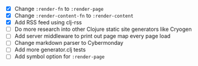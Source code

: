 - [x] Change `:render-fn` to `:render-page`
- [x] Change `:render-content-fn` to `:render-content`
- [x] Add RSS feed using clj-rss
- [ ] Do more research into other Clojure static site generators like Cryogen
- [ ] Add server middleware to print out page map every page load
- [ ] Change markdown parser to Cybermonday
- [ ] Add more generator.clj tests
- [ ] Add symbol option for `:render-page`
